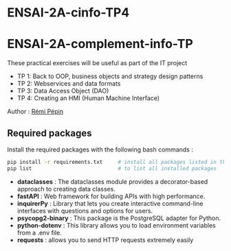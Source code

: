 # ENSAI-2A-cinfo-TP4
# ENSAI-2A-complement-info-TP

These practical exercises will be useful as part of the IT project

* TP 1: Back to OOP, business objects and strategy design patterns
* TP 2: Webservices and data formats
* TP 3: Data Access Object (DAO)
* TP 4: Creating an HMI (Human Machine Interface)

Author : [Rémi Pépin](https://gitlab.com/remi2J/complement_info_ensai_2022_2023)

## Required packages

Install the required packages with the following bash commands :

```bash
pip install -r requirements.txt     # install all packages listed in the file
pip list                            # to list all installed packages
```

* **dataclasses** : The dataclasses module provides a decorator-based approach to creating data classes.
* **fastAPI** : Web framework for building APIs with high performance.
* **inquirerPy** : Library that lets you create interactive command-line interfaces with questions and options for users.
* **psycopg2-binary** : This package is the PostgreSQL adapter for Python.
* **python-dotenv** : This library allows you to load environment variables from a .env file.
* **requests** : allows you to send HTTP requests extremely easily